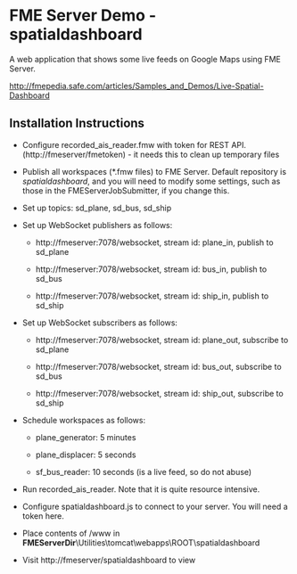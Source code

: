 FME Server Demo - spatialdashboard
======================================

A web application that shows some live feeds on Google Maps using FME Server.

http://fmepedia.safe.com/articles/Samples_and_Demos/Live-Spatial-Dashboard

Installation Instructions
-------------------------

- Configure recorded_ais_reader.fmw with token for REST API. (http://fmeserver/fmetoken) - it needs this
to clean up temporary files

- Publish all workspaces (*.fmw files) to FME Server. Default repository is *spatialdashboard*, and you
will need to modify some settings, such as those in the FMEServerJobSubmitter, if you change this.

- Set up topics: sd_plane, sd_bus, sd_ship

- Set up WebSocket publishers as follows:

   - http://fmeserver:7078/websocket, stream id: plane_in, publish to sd_plane

   - http://fmeserver:7078/websocket, stream id: bus_in, publish to sd_bus

   - http://fmeserver:7078/websocket, stream id: ship_in, publish to sd_ship

- Set up WebSocket subscribers as follows:

   - http://fmeserver:7078/websocket, stream id: plane_out, subscribe to sd_plane

   - http://fmeserver:7078/websocket, stream id: bus_out, subscribe to sd_bus

   - http://fmeserver:7078/websocket, stream id: ship_out, subscribe to sd_ship 

- Schedule workspaces as follows:

   - plane_generator: 5 minutes

   - plane_displacer: 5 seconds

   - sf_bus_reader: 10 seconds (is a live feed, so do not abuse)

- Run recorded_ais_reader. Note that it is quite resource intensive.

- Configure spatialdashboard.js to connect to your server. You will need a token here.

- Place contents of /www in **FMEServerDir**\Utilities\tomcat\webapps\ROOT\spatialdashboard

- Visit http://fmeserver/spatialdashboard to view